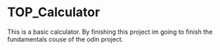 # TOP_Calculator

This is a basic calculator. By finishing this project im going to finish the fundamentals couse of the odin project.